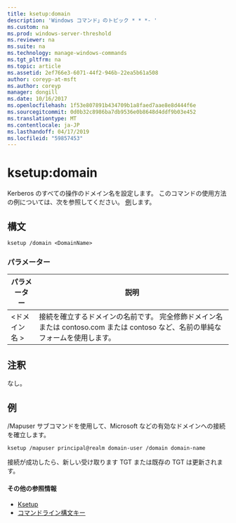 ```yaml
---
title: ksetup:domain
description: 'Windows コマンド」のトピック * * *- '
ms.custom: na
ms.prod: windows-server-threshold
ms.reviewer: na
ms.suite: na
ms.technology: manage-windows-commands
ms.tgt_pltfrm: na
ms.topic: article
ms.assetid: 2ef766e3-6071-44f2-946b-22ea5b61a508
author: coreyp-at-msft
ms.author: coreyp
manager: dongill
ms.date: 10/16/2017
ms.openlocfilehash: 1f53e807891b434709b1a8faed7aae8e8d444f6e
ms.sourcegitcommit: 0d0b32c8986ba7db9536e0b8648d4ddf9b03e452
ms.translationtype: MT
ms.contentlocale: ja-JP
ms.lasthandoff: 04/17/2019
ms.locfileid: "59857453"
---
```

# <a name="ksetupdomain"></a>ksetup:domain



Kerberos のすべての操作のドメイン名を設定します。 このコマンドの使用方法の例については、次を参照してください。 [例](#BKMK_Examples)します。

## <a name="syntax"></a>構文

```
ksetup /domain <DomainName>
```

### <a name="parameters"></a>パラメーター

|パラメーター|説明|
|---------|-----------|
|\<ドメイン名 >|接続を確立するドメインの名前です。 完全修飾ドメイン名または contoso.com または contoso など、名前の単純なフォームを使用します。|

## <a name="remarks"></a>注釈

なし。

## <a name="BKMK_Examples"></a>例

/Mapuser サブコマンドを使用して、Microsoft などの有効なドメインへの接続を確立します。
```
ksetup /mapuser principal@realm domain-user /domain domain-name
```
接続が成功したら、新しい受け取ります TGT または既存の TGT は更新されます。

#### <a name="additional-references"></a>その他の参照情報

-   [Ksetup](ksetup.md)
-   [コマンドライン構文キー](command-line-syntax-key.md)